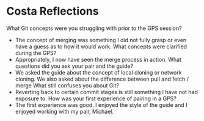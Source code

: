 # Costa Reflections

What Git concepts were you struggling with prior to the GPS session?
 * The concept of merging was something I did not fully grasp or even have a guess as to how it would work.
What concepts were clarified during the GPS?
 * Appropriately, I now have seen the merge process in action.
What questions did you ask your pair and the guide?
 * We asked the guide about the concept of local cloning or network cloning. We also asked about the difference between pull and fetch / merge
What still confuses you about Git?
 * Reverting back to certain commit stages is still something I have not had exposure to.
How was your first experience of pairing in a GPS?
 * The first experience was good. I enjoyed the style of the guide and I enjoyed working with my pair, Michael.